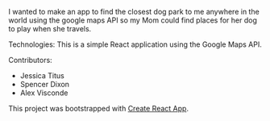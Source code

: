 I wanted to make an app to find the closest dog park to me anywhere in the world using the google maps API so my Mom could find places for her dog to play when she travels.

Technologies: This is a simple React application using the Google Maps API.

Contributors:
 <ul>
  <li> Jessica Titus </li>
  <li> Spencer Dixon </li>
  <li> Alex Visconde </li>
 </ul> 

This project was bootstrapped with [Create React App](https://github.com/facebookincubator/create-react-app).

